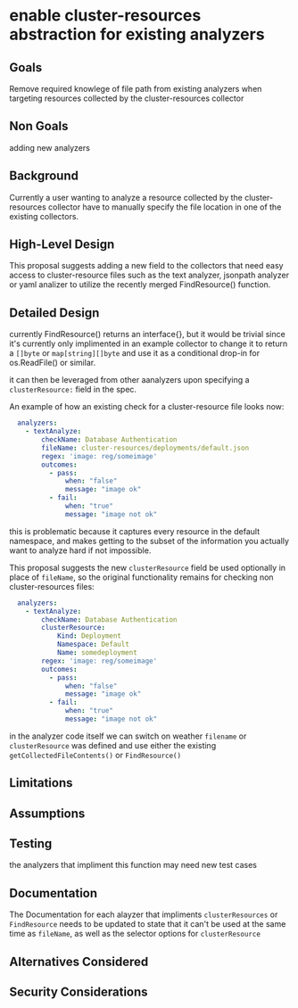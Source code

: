 # enable cluster-resources abstraction for existing analyzers
 
## Goals

Remove required knowlege of file path from existing analyzers when targeting resources collected by the cluster-resources collector

## Non Goals

adding new analyzers

## Background

Currently a user wanting to analyze a resource collected by the cluster-resources collector have to manually specify the file location in one of the existing collectors.

## High-Level Design

This proposal suggests adding a new field to the collectors that need easy access to cluster-resource files such as the text analyzer, jsonpath analyzer or yaml analizer to utilize the recently merged FindResource() function.

## Detailed Design

currently FindResource() returns an interface{}, but it would be trivial since it's currently only implimented in an example collector to change it to return a `[]byte` or `map[string][]byte` and use it as a conditional drop-in for os.ReadFile() or similar.

it can then be leveraged from other aanalyzers upon specifying a `clusterResource:` field in the spec.

An example of how an existing check for a cluster-resource file looks now:

```yaml
  analyzers:
    - textAnalyze:
        checkName: Database Authentication
        fileName: cluster-resources/deployments/default.json
        regex: 'image: reg/someimage'
        outcomes:
          - pass:
              when: "false"
              message: "image ok"
          - fail:
              when: "true"
              message: "image not ok"
```

this is problematic because it captures every resource in the default namespace, and makes getting to the subset of the information you actually want to analyze hard if not impossible.

This proposal suggests the new `clusterResource` field be used optionally in place of `fileName`, so the original functionality remains for checking non cluster-resources files:

```yaml
  analyzers:
    - textAnalyze:
        checkName: Database Authentication
        clusterResource:
            Kind: Deployment
            Namespace: Default
            Name: somedeployment
        regex: 'image: reg/someimage'
        outcomes:
          - pass:
              when: "false"
              message: "image ok"
          - fail:
              when: "true"
              message: "image not ok"
```

in the analyzer code itself we can switch on weather `filename` or `clusterResource` was defined and use either the existing `getCollectedFileContents()` or `FindResource()`

## Limitations



## Assumptions



## Testing

the analyzers that impliment this function may need new test cases

## Documentation

The Documentation for each alayzer that impliments `clusterResources` or `FindResource` needs to be updated to state that it can't be used at the same time as `fileName`, as well as the selector options for `clusterResource`

## Alternatives Considered


## Security Considerations


